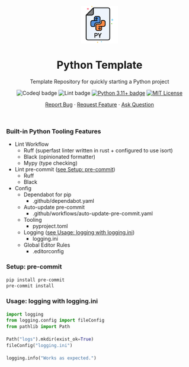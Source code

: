 <div align="center">
    <img height=100 src="https://github.com/seyLu/python-template/blob/main/static/icons/python.png" alt="Python Template Icon">
    <h1>Python Template</h1>
    <p>Template Repository for quickly starting a Python project</p>
    <img src="https://github.com/seyLu/python-template/actions/workflows/codeql.yaml/badge.svg" alt="Codeql badge">
    <img src="https://github.com/seyLu/python-template/actions/workflows/lint.yaml/badge.svg" alt="Lint badge">
    <a href="https://www.python.org/"><img src="https://img.shields.io/badge/python-3.11+-blue" alt="Python 3.11+ badge"></a>
    <a href="https://github.com/seyLu/python-template/blob/main/LICENSE"><img src="https://img.shields.io/github/license/seyLu/python-template.svg" alt="MIT License"></a>
    <p>
        <a href="https://github.com/seyLu/python-template/issues/new">Report Bug</a>
        ·
        <a href="https://github.com/seyLu/python-template/issues/new">Request Feature</a>
        ·
        <a href="https://github.com/seyLu/python-template/discussions">Ask Question</a>
    </p>
</div>

<br>

### Built-in Python Tooling Features

- Lint Workflow
    * Ruff (superfast linter written in rust + configured to use isort)
    * Black (opinionated formatter)
    * Mypy (type checking)
- Lint pre-commit ([see Setup: pre-commit](#setup-pre-commit))
    * Ruff
    * Black
- Config
    * Dependabot for pip
        - .github/dependabot.yaml
    * Auto-update pre-commit
        - .github/workflows/auto-update-pre-commit.yaml
    * Tooling
        - pyproject.toml
    * Logging ([see Usage: logging with logging.ini](#usage-logging-with-loggingini))
        - logging.ini
    * Global Editor Rules
        - .editorconfig

### Setup: pre-commit

```bash
pip install pre-commit
pre-commit install
```

### Usage: logging with logging.ini

```python
import logging
from logging.config import fileConfig
from pathlib import Path

Path("logs").mkdir(exist_ok=True)
fileConfig("logging.ini")

logging.info("Works as expected.")
```

